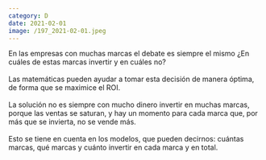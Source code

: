 ```yaml
--- 
category: D 
date: 2021-02-01 
image: /197_2021-02-01.jpeg 
--- 
```


En las empresas con muchas marcas el debate es siempre el mismo ¿En cuáles de estas marcas invertir y en cuáles no?<br><br>Las matemáticas pueden ayudar a tomar esta decisión de manera óptima, de forma que se maximice el ROI. <br><br>La solución no es siempre con mucho dinero invertir en muchas marcas, porque las ventas se saturan, y hay un momento para cada marca que, por más que se invierta, no se vende más. <br><br>Esto se tiene en cuenta en los modelos, que pueden decirnos: cuántas marcas, qué marcas y cuánto invertir en cada marca y en total.